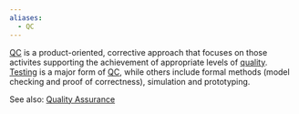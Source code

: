 ```yaml
---
aliases:
  - QC
---
```

[QC](Quality%20Control.md) is a product-oriented, corrective approach that focuses on those activites supporting the achievement of appropriate levels of [quality](Quality.md). [Testing](Testing.md) is a major form of [QC](Quality%20Control.md), while others include formal methods (model checking and proof of correctness), simulation and prototyping.

See also: [Quality Assurance](Quality%20Assurance.md)